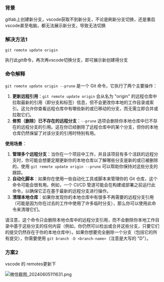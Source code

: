 ### 背景
gitlab上创建新分支，vscode获取不到新分支，不论是刷新分支切换，还是重启vscode甚至电脑，都无法展示新分支，导致无法切换

### 解决方法1


```js
git remote update origin
```

执行此git命令，再次再vscode切换分支，即可展示新创建得分支


### 命令解释
`git remote update origin --prune` 是一个 Git 命令，它执行了两个主要操作：

1.  **更新远程引用**：`git remote update origin` 会从名为 "origin" 的远程仓库中拉取最新的引用（即分支和标签）信息，但不会更改你本地的工作目录或索引。这允许你查看远程仓库中有哪些新的或已移动的分支，而无需立即合并或拉取它们。
1.  **修剪（删除）已不存在的远程分支**：`--prune` 选项会删除你本地仓库中已不存在的远程分支的引用。这在你已经删除了远程仓库中的某个分支，但你的本地仓库仍然保留了对该分支的引用时特别有用。

**使用场景**：

1.  **管理多个远程分支**：当你在一个项目中工作，并且该项目有多个活跃的远程分支时，你可能会想要定期更新你的本地仓库以了解哪些分支是新的或已被删除的。使用 `git remote update origin --prune` 可以帮助你保持对这些分支的跟踪。
1.  **自动化脚本**：如果你在使用一些自动化工具或脚本来管理你的 Git 仓库，这个命令可能会很有用。例如，一个 CI/CD 管道可能会在构建或部署之前运行此命令，以确保它正在基于最新的远程分支进行操作。
1.  **清理本地仓库**：如果你发现你的本地仓库中有很多不再需要的远程分支引用（可能是因为你在过去的工作中使用了许多临时分支），那么你可以使用此命令来清理它们。

请注意，这个命令只会删除本地仓库中的远程分支引用，而不会删除你本地工作目录中基于这些分支的任何内容（例如，你仍然可以检出或合并这些分支，只要它们的提交仍然存在于你的本地仓库中）。如果你想要完全删除一个分支（包括它的所有提交），你需要使用 `git branch -D <branch-name>`（注意是大写的 "D"）。

### 方案2 
vscode 的 remotes更新下


![微信截图_20240605111631.png](https://p6-juejin.byteimg.com/tos-cn-i-k3u1fbpfcp/e07cfac51396481b8a957ff83017ae48~tplv-k3u1fbpfcp-jj-mark:0:0:0:0:q75.image#?w=600&h=457&s=59936&e=jpg&b=191919)


